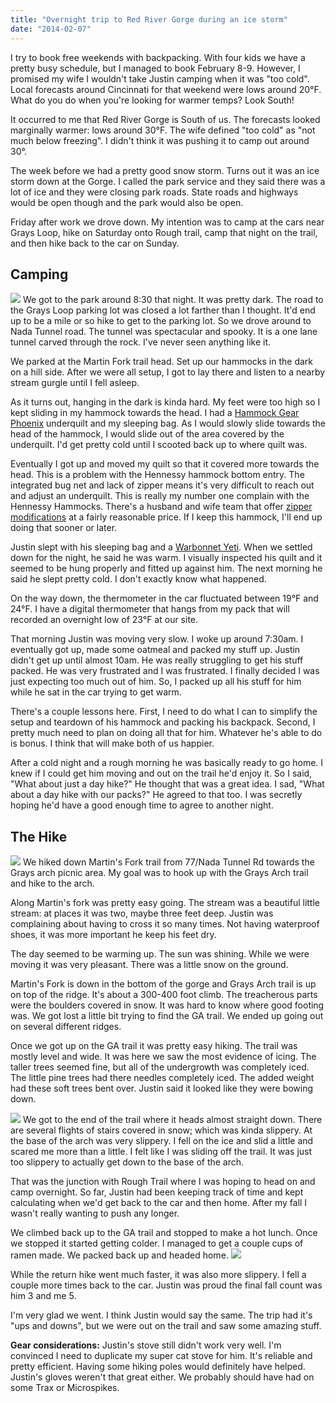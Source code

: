 ```yaml
---
title: "Overnight trip to Red River Gorge during an ice storm"
date: "2014-02-07"
---
```

I try to book free weekends with backpacking. With four kids we have a
pretty busy schedule, but I managed to book February 8-9. However, I
promised my wife I wouldn't take Justin camping when it was "too
cold". Local forecasts around Cincinnati for that weekend were lows
around 20&deg;F. What do you do when you're looking for warmer temps?
Look South!

It occurred to me that Red River Gorge is South of us. The forecasts
looked marginally warmer: lows around 30&deg;F. The wife defined "too
cold" as "not much below freezing". I didn't think it was pushing it
to camp out around 30&deg;.

The week before we had a pretty good snow storm. Turns out it was an
ice storm down at the Gorge. I called the park service and they said
there was a lot of ice and they were closing park roads. State roads
and highways would be open though and the park would also be open.

Friday after work we drove down. My intention was to camp at the cars
near Grays Loop, hike on Saturday onto Rough trail, camp that night on
the trail, and then hike back to the car on Sunday.

## Camping

<img class="img-left" src="/img/hammocks-rrg.JPG" />
We got to the park around 8:30 that night. It was pretty dark. The
road to the Grays Loop parking lot was closed a lot farther than I
thought. It'd end up to be a mile or so hike to get to the parking
lot. So we drove around to Nada Tunnel road. The tunnel was
spectacular and spooky. It is a one lane tunnel carved through the
rock. I've never seen anything like it.

We parked at the Martin Fork trail head. Set up our
hammocks in the dark on a hill side. After we were all setup, I got to lay
there and listen to a nearby stream gurgle until I fell asleep.

As it turns out, hanging in the dark is kinda hard. My feet were too
high so I kept sliding in my hammock towards the head. I had a
[Hammock Gear Phoenix](http://www.hammockgear.com/phoenix-20/)
underquilt and my sleeping bag. As I would slowly slide towards the
head of the hammock, I would slide out of the area covered by the
underquilt. I'd get pretty cold until I scooted back up to where quilt
was.

Eventually I got up and moved my quilt so that it covered more towards
the head. This is a problem with the Hennessy hammock bottom entry.
The integrated bug net and lack of zipper means it's very difficult to
reach out and adjust an underquilt. This is really my number one
complain with the Hennessy Hammocks. There's a husband and wife team
that offer
[zipper modifications](http://www.2qzqhammockhanger.com/zipmods.html)
at a fairly reasonable price. If I keep this hammock, I'll end up
doing that sooner or later.

Justin slept with his sleeping bag and a
[Warbonnet Yeti](http://www.warbonnetoutdoors.com/yeti-underquilts/).
When we settled down for the night, he said he was warm. I visually
inspected his quilt and it seemed to be hung properly and fitted up
against him. The next morning he said he slept pretty cold. I don't
exactly know what happened.

On the way down, the thermometer in the car fluctuated between
19&deg;F and 24&deg;F. I have a digital thermometer that hangs from my
pack that will recorded an overnight low of 23&deg;F at our site.

That morning Justin was moving very slow. I woke up around
7:30am. I eventually got up, made some oatmeal and packed my stuff up.
Justin didn't get up until almost 10am. He was really struggling to
get his stuff packed. He was very frustrated and I was frustrated. I
finally decided I was just expecting too much out of him. So, I packed
up all his stuff for him while he sat in the car trying to get warm.

There's a couple lessons here. First, I need to do what I can to
simplify the setup and teardown of his hammock and packing his
backpack. Second, I pretty much need to plan on doing all that for
him. Whatever he's able to do is bonus. I think that will make both of
us happier.

After a cold night and a rough morning he was basically ready to go
home. I knew if I could get him moving and out on the trail he'd enjoy
it. So I said, "What about just a day hike?" He thought that was a
great idea. I sad, "What about a day hike with our packs?" He agreed
to that too. I was secretly hoping he'd have a good enough time to
agree to another night.

## The Hike

<img class="img-right" src="/img/justin-rrg.JPG" />
We hiked down Martin's Fork trail from 77/Nada Tunnel Rd towards the
Grays arch picnic area. My goal was to hook up with the Grays Arch
trail and hike to the arch.

Along Martin's fork was pretty easy going. The stream was a beautiful
little stream: at places it was two, maybe three feet deep. Justin was
complaining about having to cross it so many times. Not having
waterproof shoes, it was more important he keep his feet dry.

The day seemed to be warming up. The sun was shining. While we were
moving it was very pleasant. There was a little snow on the ground.

Martin's Fork is down in the bottom of the gorge and Grays Arch trail
is up on top of the ridge. It's about a 300-400 foot climb. The
treacherous parts were the boulders covered in snow. It was hard to
know where good footing was. We got lost a little bit trying to find
the GA trail. We ended up going out on several different ridges.

Once we got up on the GA trail it was pretty easy hiking. The trail
was mostly level and wide. It was here we saw the most evidence of
icing. The taller trees seemed fine, but all of the undergrowth was
completely iced. The little pine trees had there needles completely
iced. The added weight had these soft trees bent over. Justin said it
looked like they were bowing down.

<img class="img-left" src="/img/rrg-ice.JPG" />
We got to the end of the trail where it heads almost straight down.
There are several flights of stairs covered in snow; which was kinda
slippery. At the base of the arch was very slippery. I fell on the ice
and slid a little and scared me more than a little. I felt like I was
sliding off the trail. It was just too slippery to actually get down to
the base of the arch.

That was the junction with Rough Trail where I was hoping to head on
and camp overnight. So far, Justin had been keeping track of time and
kept calculating when we'd get back to the car and then home. After my
fall I wasn't really wanting to push any longer.

We climbed back up to the GA trail and stopped to make a hot lunch.
Once we stopped it started getting colder. I managed to get a couple
cups of ramen made. We packed back up and headed home.
<img src="/img/rrg-tree.JPG" class="img-right" />

While the return hike went much faster, it was also more slippery. I
fell a couple more times back to the car. Justin was proud the final
fall count was him 3 and me 5.

I'm very glad we went. I think Justin would say the same. The trip had
it's "ups and downs", but we were out on the trail and saw some
amazing stuff.

**Gear considerations:** Justin's stove still didn't work very well. I'm
convinced I need to duplicate my super cat stove for him. It's
reliable and pretty efficient. Having some hiking poles would
definitely have helped. Justin's gloves weren't that great either. We
probably should have had on some Trax or Microspikes.
